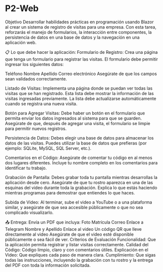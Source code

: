 # P2-Web
Objetivo Desarrollar habilidades prácticas en programación usando Blazor al crear un sistema de registro de visitas para una empresa. Con esta tarea, reforzarás el manejo de formularios, la interacción entre componentes, la persistencia de datos en una base de datos y la navegación en una aplicación web.

📋 Lo que debe hacer la aplicación:
Formulario de Registro:
Crea una página que tenga un formulario para registrar las visitas. El formulario debe permitir ingresar los siguientes datos:

Teléfono
Nombre
Apellido
Correo electrónico
Asegúrate de que los campos sean validados correctamente.

Listado de Visitas:
Implementa una página donde se puedan ver todas las visitas que se han registrado. Esta lista debe mostrar la información de las visitas ingresadas previamente. La lista debe actualizarse automáticamente cuando se registra una nueva visita.

Botón para Agregar Visitas:
Debe haber un botón en el formulario que permita enviar los datos ingresados al sistema para que se guarden. Asegúrate de que, después de agregar una visita, el formulario se limpie para permitir nuevos registros.

Persistencia de Datos:
Debes elegir una base de datos para almacenar los datos de las visitas. Puedes utilizar la base de datos que prefieras (por ejemplo: SQLite, MySQL, SQL Server, etc.).

Comentarios en el Código:
Asegúrate de comentar tu código en al menos dos lugares diferentes. Incluye tu nombre completo en los comentarios para identificar tu trabajo.

Grabación de Pantalla:
Debes grabar toda tu pantalla mientras desarrollas la aplicación desde cero. Asegúrate de que tu rostro aparezca en una de las esquinas del video durante toda la grabación. Explica lo que estás haciendo mientras programas para demostrar que entiendes lo que haces.

Subida de Video:
Al terminar, sube el video a YouTube o a una plataforma similar, y asegúrate de que sea accesible públicamente o que no sea complicado visualizarlo.

📤 Entrega:
Envía un PDF que incluya:
Foto
Matrícula
Correo
Enlace a Telegram
Nombre y Apellido
Enlace al video
Un código QR que lleve directamente al video
Asegúrate de que el video esté disponible públicamente o sea fácil de ver.
Criterios de Evaluación
Funcionalidad: Que la aplicación permita registrar y listar visitas correctamente.
Calidad del Código: Código limpio, claro y con comentarios útiles.
Explicación en el Video: Que expliques cada paso de manera clara.
Cumplimiento: Que sigas todas las instrucciones, incluyendo la grabación con tu rostro y la entrega del PDF con toda la información solicitada.
